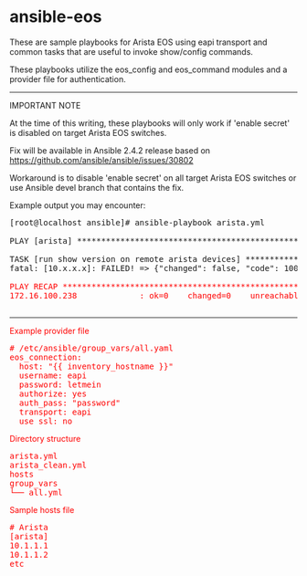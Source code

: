 # ansible-eos
These are sample playbooks for Arista EOS using eapi transport and common tasks that are useful to invoke show/config commands.

These playbooks utilize the eos_config and eos_command modules and a provider file for authentication.

---
IMPORTANT NOTE

At the time of this writing, these playbooks will only work if 'enable secret' is disabled on target Arista EOS switches. 

Fix will be available in Ansible 2.4.2 release based on
https://github.com/ansible/ansible/issues/30802

Workaround is to disable 'enable secret' on all target Arista EOS switches or use Ansible devel branch that contains the fix.

Example output you may encounter:

<pre>
[root@localhost ansible]# ansible-playbook arista.yml

PLAY [arista] ******************************************************************

TASK [run show version on remote arista devices] *******************************
fatal: [10.x.x.x]: FAILED! => {"changed": false, "code": 1005, "failed": true, "msg": "CLI command 1 of 2 'enable' failed: <font color=red> permission to run command denied"<font color=red>} to retry, use: --limit @/etc/ansible/arista.retry

PLAY RECAP *********************************************************************
172.16.100.238             : ok=0    changed=0    unreachable=0    failed=1

</pre>


---

Example provider file
<pre>
# /etc/ansible/group_vars/all.yaml
eos_connection:
  host: "{{ inventory_hostname }}"
  username: eapi
  password: letmein
  authorize: yes
  auth_pass: "password"
  transport: eapi
  use_ssl: no
</pre>

Directory structure
<pre>
arista.yml
arista_clean.yml 
hosts
group_vars
└── all.yml
</pre>

Sample hosts file
<pre>
# Arista
[arista]
10.1.1.1
10.1.1.2
etc
</pre>

